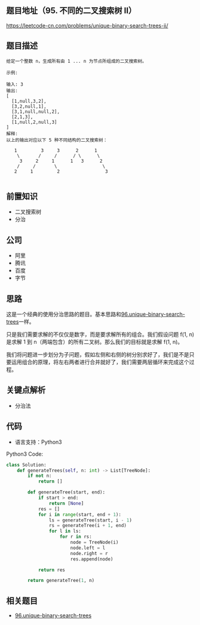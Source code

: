 ## 题目地址（95. 不同的二叉搜索树 II）

https://leetcode-cn.com/problems/unique-binary-search-trees-ii/

## 题目描述

```
给定一个整数 n，生成所有由 1 ... n 为节点所组成的二叉搜索树。

示例:

输入: 3
输出:
[
  [1,null,3,2],
  [3,2,null,1],
  [3,1,null,null,2],
  [2,1,3],
  [1,null,2,null,3]
]
解释:
以上的输出对应以下 5 种不同结构的二叉搜索树：

   1         3     3      2      1
    \       /     /      / \      \
     3     2     1      1   3      2
    /     /       \                 \
   2     1         2                 3


```

## 前置知识

- 二叉搜索树
- 分治

## 公司

- 阿里
- 腾讯
- 百度
- 字节

## 思路

这是一个经典的使用分治思路的题目。基本思路和[96.unique-binary-search-trees](./96.unique-binary-search-trees.md)一样。

只是我们需要求解的不仅仅是数字，而是要求解所有的组合。我们假设问题 f(1, n) 是求解 1 到 n（两端包含）的所有二叉树。那么我们的目标就是求解 f(1, n)。

我们将问题进一步划分为子问题，假如左侧和右侧的树分别求好了，我们是不是只要运用组合的原理，将左右两者进行合并就好了，我们需要两层循环来完成这个过程。

## 关键点解析

- 分治法

## 代码

- 语言支持：Python3

Python3 Code:

```Python
class Solution:
    def generateTrees(self, n: int) -> List[TreeNode]:
        if not n:
            return []

        def generateTree(start, end):
            if start > end:
                return [None]
            res = []
            for i in range(start, end + 1):
                ls = generateTree(start, i - 1)
                rs = generateTree(i + 1, end)
                for l in ls:
                    for r in rs:
                        node = TreeNode(i)
                        node.left = l
                        node.right = r
                        res.append(node)

            return res

        return generateTree(1, n)
```

## 相关题目

- [96.unique-binary-search-trees](./96.unique-binary-search-trees.md)
